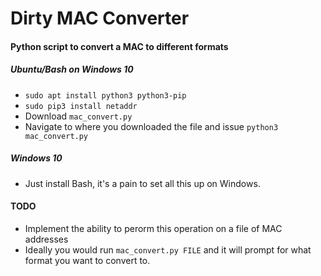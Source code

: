 # Dirty MAC Converter
#### Python script to convert a MAC to different formats
##### Ubuntu/Bash on Windows 10
* `sudo apt install python3 python3-pip`
* `sudo pip3 install netaddr`
* Download `mac_convert.py`
* Navigate to where you downloaded the file and issue `python3 mac_convert.py`

##### Windows 10
* Just install Bash, it's a pain to set all this up on Windows.


#### TODO
* Implement the ability to perorm this operation on a file of MAC addresses
* Ideally you would run `mac_convert.py FILE` and it will prompt for what format you want to convert to.
